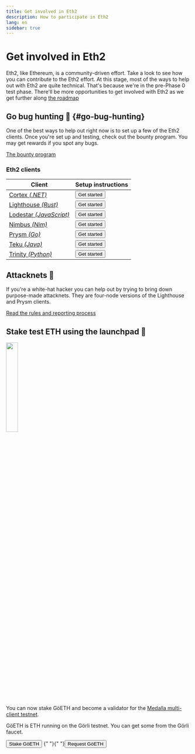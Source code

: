 ```yaml
---
title: Get involved in Eth2
description: How to participate in Eth2
lang: en
sidebar: true
---
```


# Get involved in Eth2

Eth2, like Ethereum, is a community-driven effort. Take a look to see how you can contribute to the Eth2 effort. At this stage, most of the ways to help out with Eth2 are quite technical. That's because we're in the pre-Phase 0 test phase. There'll be more opportunities to get involved with Eth2 as we get further along [the roadmap](/en/eth2/roadmap/)

## Go bug hunting 🐛 {#go-bug-hunting}

One of the best ways to help out right now is to set up a few of the Eth2 clients. Once you're set up and testing, check out the bounty program. You may get rewards if you spot any bugs.

[The bounty program](https://notes.ethereum.org/@djrtwo/phase0-bounty)

### Eth2 clients

| Client                                                                           | Setup instructions                                                                              |
| -------------------------------------------------------------------------------- | ----------------------------------------------------------------------------------------------- |
| [Cortex _(.NET)_](https://nethermind.io/)                                        | <Button to="https://nethermind.io/client">Get started</Button>                                  |
| [Lighthouse _(Rust)_](https://sigmaprime.io/#sec03)                              | <Button to="https://lighthouse-book.sigmaprime.io/become-a-validator.html">Get started</Button> |
| [Lodestar _(JavaScript)_](https://github.com/chainsafe/lodestar#getting-started) | <Button to="https://chainsafe.github.io/lodestar/installation/">Get started</Button>            |
| [Nimbus _(Nim)_](https://nimbus.team/)                                           | <Button to="https://nimbus.team/docs/building.html">Get started</Button>                        |
| [Prysm _(Go)_](https://prysmaticlabs.com/)                                       | <Button to="https://docs.prylabs.network/docs/getting-started">Get started</Button>             |
| [Teku _(Java)_](https://pegasys.tech/teku-ethereum-2-for-enterprise/)            | <Button to="https://docs.teku.pegasys.tech/en/latest/">Get started</Button>                     |
| [Trinity _(Python)_](https://trinity.ethereum.org/)                              | <Button to="https://trinity.ethereum.org/#install">Get started</Button>                         |

## Attacknets 🤺

If you're a white-hat hacker you can help out by trying to bring down purpose-made attacknets. They are four-node versions of the Lighthouse and Prysm clients.

[Read the rules and reporting process](https://github.com/ethereum/public-attacknets)

## Stake test ETH using the launchpad 🚀

<img src="https://medalla.launchpad.ethereum.org/static/media/eth2-leslie-rhino.243747b9.png" width="25%" margin="2rem" />

You can now stake GöETH and become a validator for the [Medalla multi-client testnet](https://github.com/goerli/medalla/blob/master/medalla/README.md).

GöETH is ETH running on the Görli testnet. You can get some from the Görli faucet.

<Button to="https://medalla.launchpad.ethereum.org/">Stake GöETH</Button> {" "}{" "}<Button isSecondary to="https://faucet.goerli.mudit.blog/">Request GöETH</Button>
